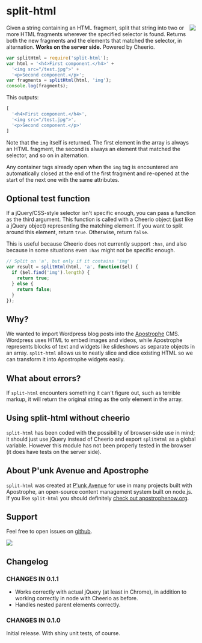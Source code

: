 split-html
==========

<a href="http://apostrophenow.org/"><img src="https://raw.githubusercontent.com/punkave/split-html/master/logos/logo-box-madefor.png" align="right" /></a>

Given a string containing an HTML fragment, split that string into two or more HTML fragments wherever the specified selector is found. Returns both the new fragments and the elements that matched the selector, in alternation. **Works on the server side.** Powered by Cheerio.

```javascript
var splitHtml = require('split-html');
var html = '<h4>First component.</h4>' +
  '<img src="/test.jpg">' +
  '<p>Second component.</p>';
var fragments = splitHtml(html, 'img');
console.log(fragments);
```

This outputs:

```javascript
[
  '<h4>First component.</h4>',
  '<img src="/test.jpg">',
  '<p>Second component.</p>'
]
```

Note that the `img` itself is returned. The first element in the array is always an HTML fragment, the second is always an element that matched the selector, and so on in alternation.

Any container tags already open when the `img` tag is encountered are automatically closed at the end of the first fragment and re-opened at the start of the next one with the same attributes.

## Optional test function

If a jQuery/CSS-style selector isn't specific enough, you can pass a function as the third argument. This function is called with a Cheerio object (just like a jQuery object) representing the matching element. If you want to split around this element, return `true`. Otherwise, return `false`.

This is useful because Cheerio does not currently support `:has`, and also because in some situations even `:has` might not be specific enough.

```javascript
// Split on 'a', but only if it contains 'img'
var result = splitHtml(html, 'a', function($el) {
  if ($el.find('img').length) {
    return true;
  } else {
    return false;
  }
});
```

## Why?

We wanted to import Wordpress blog posts into the [Apostrophe](http://apostrophenow.org) CMS. Wordpress uses HTML to embed images and videos, while Apostrophe represents blocks of text and widgets like slideshows as separate objects in an array. `split-html` allows us to neatly slice and dice existing HTML so we can transform it into Apostrophe widgets easily.

## What about errors?

If `split-html` encounters something it can't figure out, such as terrible markup, it will return the original string as the only element in the array.

## Using split-html without cheerio

`split-html` has been coded with the possibility of browser-side use in mind; it should just use jQuery instead of Cheerio and export `splitHtml` as a global variable. However this module has not been properly tested in the browser (it does have tests on the server side).

## About P'unk Avenue and Apostrophe

`split-html` was created at [P'unk Avenue](http://punkave.com) for use in many projects built with Apostrophe, an open-source content management system built on node.js. If you like `split-html` you should definitely [check out apostrophenow.org](http://apostrophenow.org).

## Support

Feel free to open issues on [github](http://github.com/punkave/split-html).

<a href="http://punkave.com/"><img src="https://raw.githubusercontent.com/punkave/split-html/master/logos/logo-box-builtby.png" /></a>

## Changelog

### CHANGES IN 0.1.1

* Works correctly with actual jQuery (at least in Chrome), in addition to working correctly in node with Cheerio as before.
* Handles nested parent elements correctly.

### CHANGES IN 0.1.0

Initial release. With shiny unit tests, of course.
